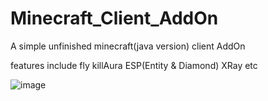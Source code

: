 # Minecraft_Client_AddOn

A simple unfinished minecraft(java version) client AddOn

features include fly killAura ESP(Entity & Diamond) XRay etc

![image](https://user-images.githubusercontent.com/71857234/199965993-2a528e45-007a-4fdb-adc1-a3da27cc061b.png)
